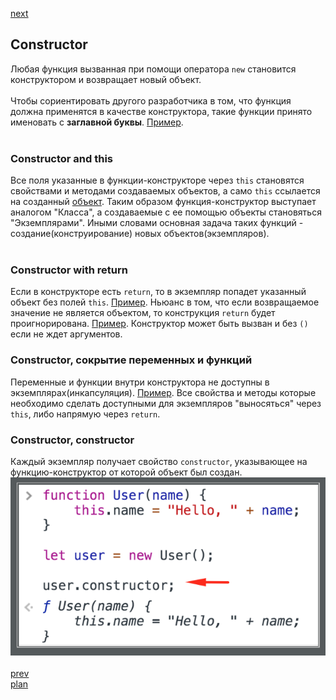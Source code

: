 <a href="04.md">next</a>

<h2>Constructor</h2>

<div>
Любая функция вызванная при помощи оператора <code>new</code> становится конструктором и возвращает новый объект.
</div>
<br/>

<div>
Чтобы сориентировать другого разработчика в том, что функция должна применятся в качестве конструктора, такие
функции принято именовать с <strong>заглавной буквы</strong>.
<a href="https://codepen.io/paawel/pen/GLGzQg?editors=1012">Пример</a>.
</div>
<br/>

<h3>Constructor and this</h3>
<div>
Все поля указанные в функции-конструкторе через <code>this</code> становятся свойствами и методами создаваемых объектов, а само
<code>this</code> ссылается на созданный <a href="https://codepen.io/paawel/pen/KYeJRv?editors=1012">объект</a>.
Таким образом функция-конструктор выступает аналогом "Класса", а создаваемые с ее помощью объекты становяться "Экземплярами".
Иными словами основная задача таких функций - создание(конструирование) новых объектов(экземпляров).
</div>
<br/>

<h3>Constructor with return</h3>
<div>
Если в конструкторе есть <code>return</code>, то в экземпляр попадет указанный объект без полей <code>this</code>.
<a href="https://codepen.io/paawel/pen/oOyVjg?editors=1012">Пример</a>.
Ньюанс в том, что если возвращаемое значение не является объектом, то конструкция <code>return</code> будет проигнорирована.
<a href="https://codepen.io/paawel/pen/dLKrXY?editors=1012">Пример</a>.
Конструктор может быть вызван и без <code>()</code> если не ждет аргументов.
</div>

<h3>Constructor, сокрытие переменных и функций</h3>
<div>
Переменные и функции внутри конструктора не доступны в экземплярах(инкапсуляция).
<a href="https://codepen.io/paawel/pen/wZXOdP?editors=1012">Пример</a>. Все свойства и методы которые необходимо сделать доступными
для экземпляров "выносяться" через <code>this</code>, либо напрямую через <code>return</code>.
</div>

<h3>Constructor, constructor</h3>
<div>
Каждый экземпляр получает свойство <code>constructor</code>, указывающее на функцию-конструктор от которой объект был создан.

<br/>
<img src="./media/03-1.png">
</div>

<br/>
<a href="02.md">prev</a>
<br/>
<a href="00.md">plan</a>
